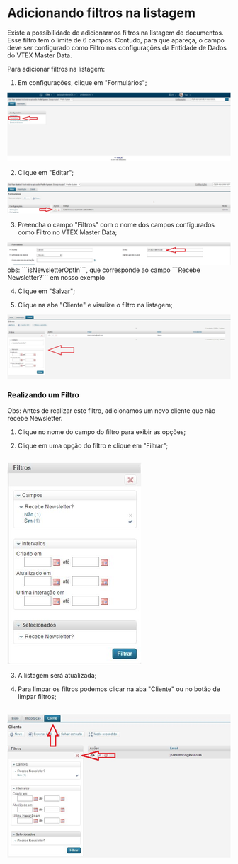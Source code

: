 # Adicionando filtros na listagem

Existe a possibilidade de adicionarmos filtros na listagem de documentos. Esse filtro tem o limite de 6 campos.
Contudo, para que apareça, o campo deve ser configurado como Filtro nas configurações da Entidade de Dados do VTEX Master Data.

Para adicionar filtros na listagem:

1. Em configurações, clique em "Formulários";
<a href="../img/config-2.jpg" target="\_blank">
<img src="../img/config-2.jpg" alt="" />
</a>

2. Clique em "Editar";
<a href="../img/form-edit-update-1.jpg" target="\_blank">
<img src="../img/form-edit-update-1.jpg" alt="" />
</a>

3. Preencha o campo "Filtros" com o nome dos campos configurados como Filtro no VTEX Master Data;
<a href="../img/form-edit-filter-1.jpg" target="\_blank">
<img src="../img/form-edit-filter-1.jpg" alt="" />
</a>
obs: ```isNewsletterOptIn```, que corresponde ao campo ```Recebe Newsletter?``` em nosso exemplo

4. Clique em "Salvar";

5. Clique na aba "Cliente" e visulize o filtro na listagem;
<a href="../img/form-list-2.jpg" target="\_blank">
<img src="../img/form-list-2.jpg" alt="" />
</a>

### Realizando um Filtro

Obs: Antes de realizar este filtro, adicionamos um novo cliente que não recebe Newsletter.

1. Clique no nome do campo do filtro para exibir as opções;

2. Clique em uma opção do filtro e clique em "Filtrar";
<br />
<a href="../img/form-sheet-list-filter-1.jpg" target="\_blank">
<img src="../img/form-sheet-list-filter-1.jpg" alt="" />
</a>

3. A listagem será atualizada;

4. Para limpar os filtros podemos clicar na aba "Cliente" ou no botão de limpar filtros;
<br />
<a href="../img/form-sheet-list-filter-clear-1.jpg" target="\_blank">
<img src="../img/form-sheet-list-filter-clear-1.jpg" alt="" />
</a>
